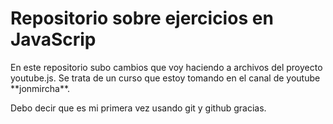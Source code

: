<h1>Repositorio sobre ejercicios en JavaScrip</h1>

<p>En este repositorio subo cambios que voy haciendo a archivos del proyecto youtube.js. 
Se trata de un curso que estoy tomando en el canal de youtube **jonmircha**.</p>
<p>Debo decir que es mi  primera vez usando git y github gracias.</p>
